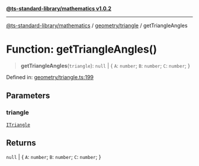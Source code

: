 [**@ts-standard-library/mathematics v1.0.2**](../../../README.md)

***

[@ts-standard-library/mathematics](../../../README.md) / [geometry/triangle](../README.md) / getTriangleAngles

# Function: getTriangleAngles()

> **getTriangleAngles**(`triangle`): `null` \| \{ `A`: `number`; `B`: `number`; `C`: `number`; \}

Defined in: [geometry/triangle.ts:199](https://github.com/gabaudette/ts-stdlib/blob/4a412e6fb273dc9fcab54b84c05921f52dac4b3f/packages/mathematics/src/geometry/triangle.ts#L199)

## Parameters

### triangle

[`ITriangle`](../interfaces/ITriangle.md)

## Returns

`null` \| \{ `A`: `number`; `B`: `number`; `C`: `number`; \}
